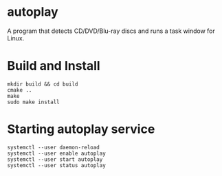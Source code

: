 # autoplay
A program that detects CD/DVD/Blu-ray discs and runs a task window for Linux.

# Build and Install
```shell
mkdir build && cd build
cmake ..
make
sudo make install
```

# Starting autoplay service
```shell
systemctl --user daemon-reload
systemctl --user enable autoplay
systemctl --user start autoplay
systemctl --user status autoplay
```
